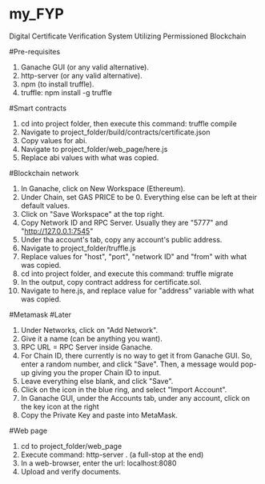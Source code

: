 # my_FYP
Digital Certificate Verification System Utilizing Permissioned Blockchain

#Pre-requisites
1. Ganache GUI (or any valid alternative).
2. http-server (or any valid alternative).
3. npm (to install truffle).
3. truffle: npm install -g truffle

#Smart contracts
1. cd into project folder, then execute this command: truffle compile
2. Navigate to project_folder/build/contracts/certificate.json
3. Copy values for abi.
4. Navigate to project_folder/web_page/here.js
5. Replace abi values with what was copied.

#Blockchain network
1. In Ganache, click on New Workspace (Ethereum).
2. Under Chain, set GAS PRICE to be 0. Everything else can be left at their default values.
3. Click on "Save Workspace" at the top right.
4. Copy Network ID and RPC Server. Usually they are "5777" and "http://127.0.0.1:7545"
5. Under tha account's tab, copy any account's public address.
6. Navigate to project_folder/truffle.js
7. Replace values for "host", "port", "network ID" and "from" with what was copied.
8. cd into project folder, and execute this command: truffle migrate
9. In the output, copy contract address for certificate.sol.
10. Navigate to here.js, and replace value for "address" variable with what was copied.

#Metamask
#Later
1. Under Networks, click on "Add Network".
2. Give it a name (can be anything you want).
3. RPC URL = RPC Server inside Ganache.
4. For Chain ID, there currently is no way to get it from Ganache GUI. So, enter a random number, and click "Save". Then, a message would pop-up giving you the proper Chain ID to input.
5. Leave everything else blank, and click "Save".
6. Click on the icon in the blue ring, and select "Import Account".
7. In Ganache GUI, under the Accounts tab, under any account, click on the key icon at the right 
8. Copy the Private Key and paste into MetaMask.

#Web page
1. cd to project_folder/web_page
2. Execute command: http-server . (a full-stop at the end)
3. In a web-browser, enter the url: localhost:8080
4. Upload and verify documents.
